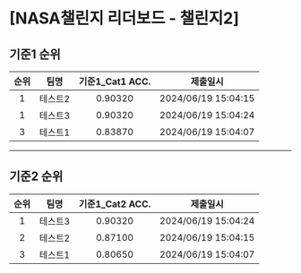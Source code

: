 # [NASA챌린지 리더보드 - 챌린지2]
## 기준1 순위
| 순위 | 팀명 | 기준1_Cat1 ACC. | 제출일시 |
|:----:|:----:|:-----:|:----:|
| 1 | 테스트2 | 0.90320 | 2024/06/19 15:04:15 |
| 1 | 테스트3 | 0.90320 | 2024/06/19 15:04:24 |
| 3 | 테스트1 | 0.83870 | 2024/06/19 15:04:07 |
___
## 기준2 순위
| 순위 | 팀명 | 기준1_Cat2 ACC. | 제출일시 |
|:----:|:----:|:-----:|:----:|
| 1 | 테스트3 | 0.90320 | 2024/06/19 15:04:24 |
| 2 | 테스트2 | 0.87100 | 2024/06/19 15:04:15 |
| 3 | 테스트1 | 0.80650 | 2024/06/19 15:04:07 |
